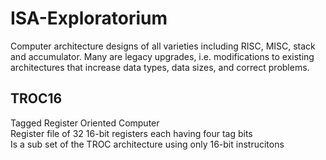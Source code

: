 # ISA-Exploratorium
Computer architecture designs of all varieties including RISC, MISC, stack and accumulator.  Many are legacy upgrades, i.e. modifications to existing architectures that increase data types, data sizes, and correct problems.
## TROC16  
Tagged Register Oriented Computer  
Register file of 32 16-bit registers each having four tag bits  
Is a sub set of the TROC architecture using only 16-bit instrucitons  

